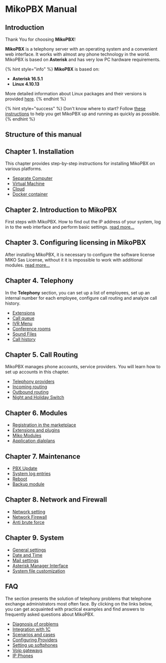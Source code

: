 # MikoPBX Manual

## Introduction

Thank You for choosing **MikoPBX**!&#x20;

**MikoPBX** is a telephony server with an operating system and a convenient web interface. It works with almost any phone technology in the world. MikoPBX is based on **Asterisk** and has very low PC hardware requirements.

{% hint style="info" %}
**MikoPBX** is based on:

* **Asterisk 16.5.1**
* **Linux 4.10.13**

More detailed information about Linux packages and their versions is provided [here](other/linux-versions-and-packages.md).
{% endhint %}

{% hint style="success" %}
Don't know where to start? Follow [these instructions](master/quick-start.md) to help you get MikoPBX up and running as quickly as possible.
{% endhint %}

## Structure of this manual

## Chapter 1. Installation

This chapter provides step-by-step instructions for installing MikoPBX on various platforms.

* [Separate Computer](setup/bare-metal.md)
* [Virtual Machine](setup/hypervisor/)
* [Cloud](setup/cloud/)
* [Docker container](setup/docker.md)

## Chapter 2. Introduction to MikoPBX

First steps with MikoPBX. How to find out the IP address of your system, log in to the web interface and perform basic settings. [read more...](master/getting-to-know-mikopbx.md)

## Chapter 3. Configuring licensing in MikoPBX

After installing MikoPBX, it is necessary to configure the software license MIKO Sas License, without it it is impossible to work with additional modules. [read more...](manual/modules/extensions-and-plugins/licensing.md)

## Chapter 4. Telephony

In the **Telephony** section, you can set up a list of employees, set up an internal number for each employee, configure call routing and analyze call history.

* [Extensions](manual/telephony/extensions.md)
* [Call queue](manual/telephony/call-queues.md)
* [IVR Menu](manual/telephony/ivr-menu.md)
* [Conference rooms](manual/telephony/conference-rooms.md)
* [Sound Files](manual/telephony/sound-files.md)
* [Сall history](manual/telephony/call-detail-records.md)

## Chapter 5. Call  Routing

MikoPBX manages phone accounts, service providers. You will learn how to set up accounts in this chapter.

* [Telephony providers](manual/routing/providers.md)
* [Incoming routing](manual/routing/incoming-routes.md)
* [Outbound routing](manual/routing/outbound-routes.md)
* [Night and Holiday Switch](manual/routing/out-off-work-time.md)

## Chapter 6. Modules <a href="#glava_6_moduli" id="glava_6_moduli"></a>

* [Registration in the marketplace](manual/modules/extensions-and-plugins/licensing.md)
* [Extensions and plugins](manual/modules/extensions-and-plugins/)
* [Miko Modules](modules/miko/)
* [Application dialplans](manual/modules/dialplan-applications.md)

## Chapter 7. Maintenance <a href="#glava_7_obsluzhivanie" id="glava_7_obsluzhivanie"></a>

* [PBX Update ](manual/maintenance/update.md)
* [System log entries](manual/maintenance/system-diagnostic.md)&#x20;
* [Reboot](manual/maintenance/restart.md)
* [Backup module](manual/maintenance/modul-rezervnogo-kopirovaniya.md)

## Chapter 8. Network and Firewall  <a href="#glava_8_set_i_firewall" id="glava_8_set_i_firewall"></a>

* [Network setting](manual/connectivity/network.md)
* [Network Firewall](manual/connectivity/firewall.md)
* [Anti brute force](manual/connectivity/fail2-ban.md)

## Chapter 9. System <a href="#glava_9_sistema" id="glava_9_sistema"></a>

* [General settings](manual/system/general-settings.md)
* [Date and Time ](manual/system/time-settings.md)
* [Mail settings](manual/system/mail-settings/)
* [Asterisk Manager Interface](manual/system/asterisk-managers.md)
* [System file customization ](manual/system/custom-files.md)

## FAQ <a href="#faq" id="faq"></a>

The section presents the solution of telephony problems that telephone exchange administrators most often face. By clicking on the links below, you can get acquainted with practical examples and find answers to frequently asked questions about MikoPBX.&#x20;

* [Diagnosis of problems](faq/troubleshooting/)
* [Integration with 1C ](faq/integraciya-s-1s.md)
* [Scenarios and cases ](faq/cases/)
* [Configuring Providers ](faq/providers/)
* [Setting up softphones ](faq/softphones/)
* [Voip gateways ](faq/voip-gateways/)
* [IP Phones](faq/ip-telefones/)
